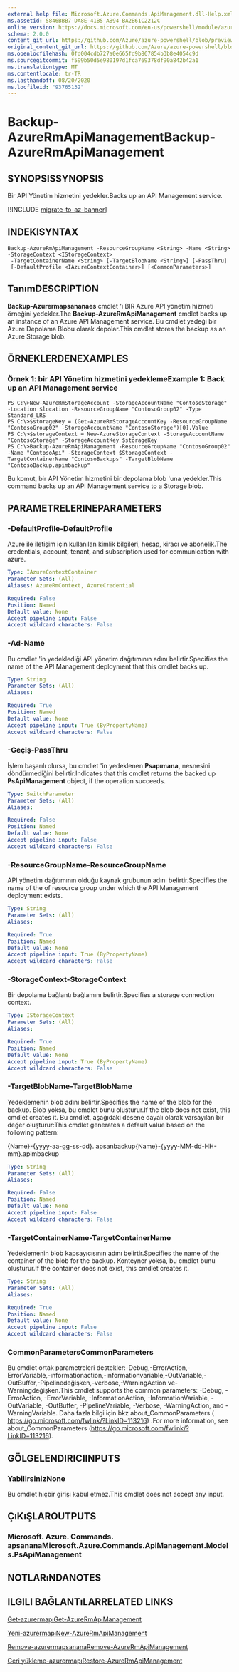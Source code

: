 ```yaml
---
external help file: Microsoft.Azure.Commands.ApiManagement.dll-Help.xml
ms.assetid: 5846BBB7-DA8E-41B5-A894-BA2B61C2212C
online version: https://docs.microsoft.com/en-us/powershell/module/azurerm.apimanagement/backup-azurermapimanagement
schema: 2.0.0
content_git_url: https://github.com/Azure/azure-powershell/blob/preview/src/ResourceManager/ApiManagement/Commands.ApiManagement/help/Backup-AzureRmApiManagement.md
original_content_git_url: https://github.com/Azure/azure-powershell/blob/preview/src/ResourceManager/ApiManagement/Commands.ApiManagement/help/Backup-AzureRmApiManagement.md
ms.openlocfilehash: 0fd004cdb727a0e665fd9b867854b3b8e4054c9d
ms.sourcegitcommit: f599b50d5e980197d1fca769378df90a842b42a1
ms.translationtype: MT
ms.contentlocale: tr-TR
ms.lasthandoff: 08/20/2020
ms.locfileid: "93765132"
---
```

# <span data-ttu-id="771ba-101">Backup-AzureRmApiManagement</span><span class="sxs-lookup"><span data-stu-id="771ba-101">Backup-AzureRmApiManagement</span></span>

## <span data-ttu-id="771ba-102">SYNOPSIS</span><span class="sxs-lookup"><span data-stu-id="771ba-102">SYNOPSIS</span></span>
<span data-ttu-id="771ba-103">Bir API Yönetim hizmetini yedekler.</span><span class="sxs-lookup"><span data-stu-id="771ba-103">Backs up an API Management service.</span></span>

[!INCLUDE [migrate-to-az-banner](../../includes/migrate-to-az-banner.md)]

## <span data-ttu-id="771ba-104">INDEKI</span><span class="sxs-lookup"><span data-stu-id="771ba-104">SYNTAX</span></span>

```
Backup-AzureRmApiManagement -ResourceGroupName <String> -Name <String> -StorageContext <IStorageContext>
 -TargetContainerName <String> [-TargetBlobName <String>] [-PassThru]
 [-DefaultProfile <IAzureContextContainer>] [<CommonParameters>]
```

## <span data-ttu-id="771ba-105">Tanım</span><span class="sxs-lookup"><span data-stu-id="771ba-105">DESCRIPTION</span></span>
<span data-ttu-id="771ba-106">**Backup-Azurermapsananaes** cmdlet 'ı BIR Azure API yönetim hizmeti örneğini yedekler.</span><span class="sxs-lookup"><span data-stu-id="771ba-106">The **Backup-AzureRmApiManagement** cmdlet backs up an instance of an Azure API Management service.</span></span>
<span data-ttu-id="771ba-107">Bu cmdlet yedeği bir Azure Depolama Blobu olarak depolar.</span><span class="sxs-lookup"><span data-stu-id="771ba-107">This cmdlet stores the backup as an Azure Storage blob.</span></span>

## <span data-ttu-id="771ba-108">ÖRNEKLERDEN</span><span class="sxs-lookup"><span data-stu-id="771ba-108">EXAMPLES</span></span>

### <span data-ttu-id="771ba-109">Örnek 1: bir API Yönetim hizmetini yedekleme</span><span class="sxs-lookup"><span data-stu-id="771ba-109">Example 1: Back up an API Management service</span></span>
```
PS C:\>New-AzureRmStorageAccount -StorageAccountName "ContosoStorage" -Location $location -ResourceGroupName "ContosoGroup02" -Type Standard_LRS
PS C:\>$storageKey = (Get-AzureRmStorageAccountKey -ResourceGroupName "ContosoGroup02" -StorageAccountName "ContosoStorage")[0].Value
PS C:\>$storageContext = New-AzureStorageContext -StorageAccountName "ContosoStorage" -StorageAccountKey $storageKey
PS C:\>Backup-AzureRmApiManagement -ResourceGroupName "ContosoGroup02" -Name "ContosoApi" -StorageContext $StorageContext -TargetContainerName "ContosoBackups" -TargetBlobName "ContosoBackup.apimbackup"
```

<span data-ttu-id="771ba-110">Bu komut, bir API Yönetim hizmetini bir depolama blob 'una yedekler.</span><span class="sxs-lookup"><span data-stu-id="771ba-110">This command backs up an API Management service to a Storage blob.</span></span>

## <span data-ttu-id="771ba-111">PARAMETRELERINE</span><span class="sxs-lookup"><span data-stu-id="771ba-111">PARAMETERS</span></span>

### <span data-ttu-id="771ba-112">-DefaultProfile</span><span class="sxs-lookup"><span data-stu-id="771ba-112">-DefaultProfile</span></span>
<span data-ttu-id="771ba-113">Azure ile iletişim için kullanılan kimlik bilgileri, hesap, kiracı ve abonelik.</span><span class="sxs-lookup"><span data-stu-id="771ba-113">The credentials, account, tenant, and subscription used for communication with azure.</span></span>
 
```yaml
Type: IAzureContextContainer
Parameter Sets: (All)
Aliases: AzureRmContext, AzureCredential

Required: False
Position: Named
Default value: None
Accept pipeline input: False
Accept wildcard characters: False
```

### <span data-ttu-id="771ba-114">-Ad</span><span class="sxs-lookup"><span data-stu-id="771ba-114">-Name</span></span>
<span data-ttu-id="771ba-115">Bu cmdlet 'in yedeklediği API yönetim dağıtımının adını belirtir.</span><span class="sxs-lookup"><span data-stu-id="771ba-115">Specifies the name of the API Management deployment that this cmdlet backs up.</span></span>

```yaml
Type: String
Parameter Sets: (All)
Aliases: 

Required: True
Position: Named
Default value: None
Accept pipeline input: True (ByPropertyName)
Accept wildcard characters: False
```

### <span data-ttu-id="771ba-116">-Geçiş</span><span class="sxs-lookup"><span data-stu-id="771ba-116">-PassThru</span></span>
<span data-ttu-id="771ba-117">İşlem başarılı olursa, bu cmdlet 'in yedeklenen **Psapımana,** nesnesini döndürmediğini belirtir.</span><span class="sxs-lookup"><span data-stu-id="771ba-117">Indicates that this cmdlet returns the backed up **PsApiManagement** object, if the operation succeeds.</span></span>

```yaml
Type: SwitchParameter
Parameter Sets: (All)
Aliases: 

Required: False
Position: Named
Default value: None
Accept pipeline input: False
Accept wildcard characters: False
```

### <span data-ttu-id="771ba-118">-ResourceGroupName</span><span class="sxs-lookup"><span data-stu-id="771ba-118">-ResourceGroupName</span></span>
<span data-ttu-id="771ba-119">API yönetim dağıtımının olduğu kaynak grubunun adını belirtir.</span><span class="sxs-lookup"><span data-stu-id="771ba-119">Specifies the name of the of resource group under which the API Management deployment exists.</span></span>

```yaml
Type: String
Parameter Sets: (All)
Aliases: 

Required: True
Position: Named
Default value: None
Accept pipeline input: True (ByPropertyName)
Accept wildcard characters: False
```

### <span data-ttu-id="771ba-120">-StorageContext</span><span class="sxs-lookup"><span data-stu-id="771ba-120">-StorageContext</span></span>
<span data-ttu-id="771ba-121">Bir depolama bağlantı bağlamını belirtir.</span><span class="sxs-lookup"><span data-stu-id="771ba-121">Specifies a storage connection context.</span></span>

```yaml
Type: IStorageContext
Parameter Sets: (All)
Aliases: 

Required: True
Position: Named
Default value: None
Accept pipeline input: True (ByPropertyName)
Accept wildcard characters: False
```

### <span data-ttu-id="771ba-122">-TargetBlobName</span><span class="sxs-lookup"><span data-stu-id="771ba-122">-TargetBlobName</span></span>
<span data-ttu-id="771ba-123">Yedeklemenin blob adını belirtir.</span><span class="sxs-lookup"><span data-stu-id="771ba-123">Specifies the name of the blob for the backup.</span></span>
<span data-ttu-id="771ba-124">Blob yoksa, bu cmdlet bunu oluşturur.</span><span class="sxs-lookup"><span data-stu-id="771ba-124">If the blob does not exist, this cmdlet creates it.</span></span>
<span data-ttu-id="771ba-125">Bu cmdlet, aşağıdaki desene dayalı olarak varsayılan bir değer oluşturur:</span><span class="sxs-lookup"><span data-stu-id="771ba-125">This cmdlet generates a default value based on the following pattern:</span></span> 

<span data-ttu-id="771ba-126">{Name}-{yyyy-aa-gg-ss-dd}. apsanbackup</span><span class="sxs-lookup"><span data-stu-id="771ba-126">{Name}-{yyyy-MM-dd-HH-mm}.apimbackup</span></span>

```yaml
Type: String
Parameter Sets: (All)
Aliases: 

Required: False
Position: Named
Default value: None
Accept pipeline input: False
Accept wildcard characters: False
```

### <span data-ttu-id="771ba-127">-TargetContainerName</span><span class="sxs-lookup"><span data-stu-id="771ba-127">-TargetContainerName</span></span>
<span data-ttu-id="771ba-128">Yedeklemenin blob kapsayıcısının adını belirtir.</span><span class="sxs-lookup"><span data-stu-id="771ba-128">Specifies the name of the container of the blob for the backup.</span></span>
<span data-ttu-id="771ba-129">Konteyner yoksa, bu cmdlet bunu oluşturur.</span><span class="sxs-lookup"><span data-stu-id="771ba-129">If the container does not exist, this cmdlet creates it.</span></span>

```yaml
Type: String
Parameter Sets: (All)
Aliases: 

Required: True
Position: Named
Default value: None
Accept pipeline input: False
Accept wildcard characters: False
```

### <span data-ttu-id="771ba-130">CommonParameters</span><span class="sxs-lookup"><span data-stu-id="771ba-130">CommonParameters</span></span>
<span data-ttu-id="771ba-131">Bu cmdlet ortak parametreleri destekler:-Debug,-ErrorAction,-ErrorVariable,-ınformationaction,-ınformationvariable,-OutVariable,-OutBuffer,-Pipelinedeğişken,-verbose,-WarningAction ve-Warningdeğişken.</span><span class="sxs-lookup"><span data-stu-id="771ba-131">This cmdlet supports the common parameters: -Debug, -ErrorAction, -ErrorVariable, -InformationAction, -InformationVariable, -OutVariable, -OutBuffer, -PipelineVariable, -Verbose, -WarningAction, and -WarningVariable.</span></span> <span data-ttu-id="771ba-132">Daha fazla bilgi için bkz about_CommonParameters ( https://go.microsoft.com/fwlink/?LinkID=113216) .</span><span class="sxs-lookup"><span data-stu-id="771ba-132">For more information, see about_CommonParameters (https://go.microsoft.com/fwlink/?LinkID=113216).</span></span>

## <span data-ttu-id="771ba-133">GÖLGELENDIRICI</span><span class="sxs-lookup"><span data-stu-id="771ba-133">INPUTS</span></span>

### <span data-ttu-id="771ba-134">Yabilirsiniz</span><span class="sxs-lookup"><span data-stu-id="771ba-134">None</span></span>
<span data-ttu-id="771ba-135">Bu cmdlet hiçbir girişi kabul etmez.</span><span class="sxs-lookup"><span data-stu-id="771ba-135">This cmdlet does not accept any input.</span></span>

## <span data-ttu-id="771ba-136">ÇıKıŞLAR</span><span class="sxs-lookup"><span data-stu-id="771ba-136">OUTPUTS</span></span>

### <span data-ttu-id="771ba-137">Microsoft. Azure. Commands. apsanana</span><span class="sxs-lookup"><span data-stu-id="771ba-137">Microsoft.Azure.Commands.ApiManagement.Models.PsApiManagement</span></span>

## <span data-ttu-id="771ba-138">NOTLARıNDA</span><span class="sxs-lookup"><span data-stu-id="771ba-138">NOTES</span></span>

## <span data-ttu-id="771ba-139">ILGILI BAĞLANTıLAR</span><span class="sxs-lookup"><span data-stu-id="771ba-139">RELATED LINKS</span></span>

[<span data-ttu-id="771ba-140">Get-azurermapı</span><span class="sxs-lookup"><span data-stu-id="771ba-140">Get-AzureRmApiManagement</span></span>](./Get-AzureRmApiManagement.md)

[<span data-ttu-id="771ba-141">Yeni-azurermapı</span><span class="sxs-lookup"><span data-stu-id="771ba-141">New-AzureRmApiManagement</span></span>](./New-AzureRmApiManagement.md)

[<span data-ttu-id="771ba-142">Remove-azurermapsanana</span><span class="sxs-lookup"><span data-stu-id="771ba-142">Remove-AzureRmApiManagement</span></span>](./Remove-AzureRmApiManagement.md)

[<span data-ttu-id="771ba-143">Geri yükleme-azurermapı</span><span class="sxs-lookup"><span data-stu-id="771ba-143">Restore-AzureRmApiManagement</span></span>](./Restore-AzureRmApiManagement.md)


